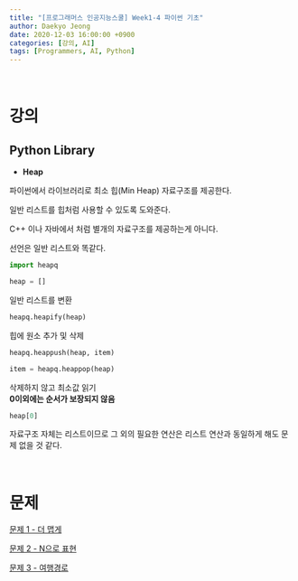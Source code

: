 ```yaml
---
title: "[프로그래머스 인공지능스쿨] Week1-4 파이썬 기초"
author: Daekyo Jeong
date: 2020-12-03 16:00:00 +0900
categories: [강의, AI]
tags: [Programmers, AI, Python]
---
```



<br/>

# **강의**


## **Python Library**   

- **Heap**   

파이썬에서 라이브러리로 최소 힙(Min Heap) 자료구조를 제공한다.

일반 리스트를 힙처럼 사용할 수 있도록 도와준다.   

C++ 이나 자바에서 처럼 별개의 자료구조를 제공하는게 아니다.   

선언은 일반 리스트와 똑같다.

```py
import heapq

heap = []
```

일반 리스트를 변환   

```py
heapq.heapify(heap)
```

힙에 원소 추가 및 삭제   

```py
heapq.heappush(heap, item)

item = heapq.heappop(heap)
```

삭제하지 않고 최소값 읽기   
**0이외에는 순서가 보장되지 않음**      

```py
heap[0]
```

자료구조 자체는 리스트이므로 그 외의 필요한 연산은 리스트 연산과 동일하게 해도 문제 없을 것 같다.   



<br/>

# 문제

[문제 1 - 더 맵게](/posts/Algorithm12/)   


[문제 2 - N으로 표현](/posts/Algorithm13/)   


[문제 3 - 여행경로](/posts/Algorithm14/)   


<br/>
